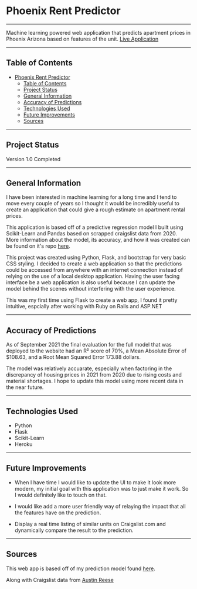# Phoenix Rent Predictor

---

Machine learning powered web application that predicts apartment prices in Phoenix Arizona based on features of the unit.
[Live Application](https://phoenix-rent-predictor.herokuapp.com/)

---

## Table of Contents

- [Phoenix Rent Predictor](#phoenix-rent-predictor)
  - [Table of Contents](#table-of-contents)
  - [Project Status](#project-status)
  - [General Information](#general-information)
  - [Accuracy of Predictions](#accuracy-of-predictions)
  - [Technologies Used](#technologies-used)
  - [Future Improvements](#future-improvements)
  - [Sources](#sources)

---

## Project Status

Version 1.0 Completed

---

## General Information

I have been interested in machine learning for a long time and I tend to move every couple of years so I thought it would be incredibly useful to create an application that could give a rough estimate on apartment rental prices.

This application is based off of a predictive regression model I built using Scikit-Learn and Pandas based on scrapped craigslist data from 2020. More information about the model, its accuracy, and how it was created can be found on it's repo [here](https://github.com/CKHarrison/phoenix-rent-predictor).

This project was created using Python, Flask, and bootstrap for very basic CSS styling. I decided to create a web application so that the predictions could be accessed from anywhere with an internet connection instead of relying on the use of a local desktop application. Having the user facing interface be a web application is also useful because I can update the model behind the scenes without interfering with the user experience.

This was my first time using Flask to create a web app, I found it pretty intuitive, espcially after working with Ruby on Rails and ASP.NET

---

## Accuracy of Predictions

As of September 2021 the final evaluation for the full model that was deployed to the website had an R² score of 70%, a Mean Absolute Error of $108.63, and a Root Mean Squared Error 173.88 dollars.

The model was relatively accuarate, especially when factoring in the discrepancy of housing prices in 2021 from 2020 due to rising costs and material shortages. I hope to update this model using more recent data in the near future.

---

## Technologies Used

- Python
- Flask
- Scikit-Learn
- Heroku

---

## Future Improvements

- When I have time I would like to update the UI to make it look more modern, my initial goal with this application was to just make it work. So I would definitely like to touch on that.

- I would like add a more user friendly way of relaying the impact that all the features have on the prediction.

- Display a real time listing of similar units on Craigslist.com and dynamically compare the result to the prediction.

---

## Sources

This web app is based off of my prediction model found [here](https://github.com/CKHarrison/phoenix-rent-predictor).

Along with Craigslist data from [Austin Reese](https://www.kaggle.com/austinreese/usa-housing-listings)
